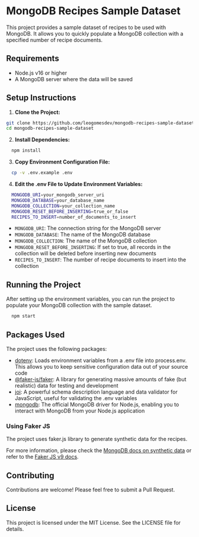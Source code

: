 # MongoDB Recipes Sample Dataset

This project provides a sample dataset of recipes to be used with MongoDB. It allows you to quickly populate a MongoDB collection with a specified number of recipe documents.

## Requirements

- Node.js v16 or higher
- A MongoDB server where the data will be saved

## Setup Instructions

1. **Clone the Project:**

```bash
git clone https://github.com/leogomesdev/mongodb-recipes-sample-dataset.git
cd mongodb-recipes-sample-dataset
```

2. **Install Dependencies:**

```bash
  npm install
```

3. **Copy Environment Configuration File:**

```bash
  cp -v .env.example .env
```

4. **Edit the .env File to Update Environment Variables:**

```bash
  MONGODB_URI=your_mongodb_server_uri
  MONGODB_DATABASE=your_database_name
  MONGODB_COLLECTION=your_collection_name
  MONGODB_RESET_BEFORE_INSERTING=true_or_false
  RECIPES_TO_INSERT=number_of_documents_to_insert
```

- `MONGODB_URI`: The connection string for the MongoDB server
- `MONGODB_DATABASE`: The name of the MongoDB database
- `MONGODB_COLLECTION`: The name of the MongoDB collection
- `MONGODB_RESET_BEFORE_INSERTING`: If set to true, all records in the collection will be deleted before inserting new documents
- `RECIPES_TO_INSERT`: The number of recipe documents to insert into the collection

## Running the Project

After setting up the environment variables, you can run the project to populate your MongoDB collection with the sample dataset.

```bash
  npm start
```

## Packages Used

The project uses the following packages:

- [dotenv](https://www.npmjs.com/package/dotenv): Loads environment variables from a .env file into process.env. This allows you to keep sensitive configuration data out of your source code
- [@faker-js/faker](https://www.npmjs.com/package/@faker-js/faker): A library for generating massive amounts of fake (but realistic) data for testing and development
- [joi](https://www.npmjs.com/package/joi): A powerful schema description language and data validator for JavaScript, useful for validating the .env variables
- [mongodb](https://www.npmjs.com/package/mongodb): The official MongoDB driver for Node.js, enabling you to interact with MongoDB from your Node.js application

### Using Faker JS

The project uses faker.js library to generate synthetic data for the recipes.

For more information, please check the [MongoDB docs on synthetic data](https://www.mongodb.com/docs/atlas/synthetic-data/) or refer to the [Faker JS v9 docs](https://v9.fakerjs.dev/api/food.html).

## Contributing

Contributions are welcome! Please feel free to submit a Pull Request.

## License

This project is licensed under the MIT License. See the LICENSE file for details.
